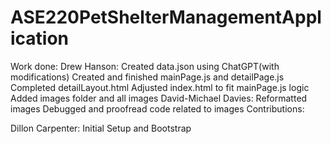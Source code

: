 # ASE220PetShelterManagementApplication
Work done:
    Drew Hanson:
        Created data.json using ChatGPT(with modifications)
        Created and finished mainPage.js and detailPage.js
        Completed detailLayout.html
        Adjusted index.html to fit mainPage.js logic
        Added images folder and all images
    David-Michael Davies:
        Reformatted images
        Debugged and proofread code
        related to images
Contributions:

Dillon Carpenter: Initial Setup and Bootstrap
